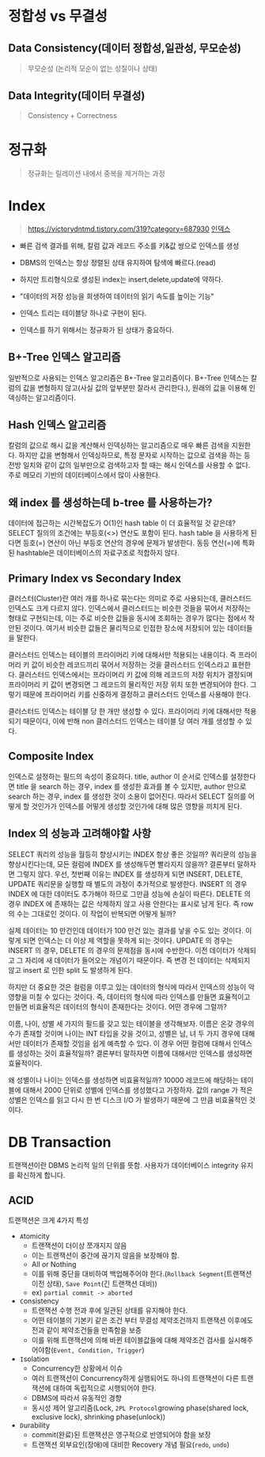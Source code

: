 # 정합성 vs 무결성

## Data Consistency(데이터 정합성,일관성, 무모순성)
> 무모순성 (논리적 모순이 없는 성질이나 상태)

## Data Integrity(데이터 무결성)
> Consistency + Correctness

# 정규화
> 정규화는 릴레이션 내에서 중복을 제거하는 과정




# Index
> https://victorydntmd.tistory.com/319?category=687930
> [인덱스](http://www.kwangsiklee.com/2018/10/%EA%B0%9C%EB%85%90%EC%A0%95%EB%A6%AC-db-indexing%EA%B3%BC-hashing/)
- 빠른 검색 결과를 위해, 칼럼 값과 레코드 주소를 키&값 쌍으로 인덱스를 생성
- DBMS의 인덱스는 항상 정렬된 상태 유지하여 탐색에 빠르다.(read)
- 하지만 트리형식으로 생성된 index는 insert,delete,update에 약하다.
- "데이터의 저장 성능을 희생하여 데이터의 읽기 속도를 높이는 기능" 

- 인덱스 트리는 테이블당 하나로 구현이 된다.
- 인덱스를 하기 위해서는 정규화가 된 상태가 중요하다.



## B+-Tree 인덱스 알고리즘
일반적으로 사용되는 인덱스 알고리즘은 B+-Tree 알고리즘이다. B+-Tree 인덱스는 칼럼의 값을 변형하지 않고(사실 값의 앞부분만 잘라서 관리한다.), 원래의 값을 이용해 인덱싱하는 알고리즘이다.

## Hash 인덱스 알고리즘
칼럼의 값으로 해시 값을 계산해서 인덱싱하는 알고리즘으로 매우 빠른 검색을 지원한다. 하지만 값을 변형해서 인덱싱하므로, 특정 문자로 시작하는 값으로 검색을 하는 등 전방 일치와 같이 값의 일부만으로 검색하고자 할 때는 해시 인덱스를 사용할 수 없다. 주로 메모리 기반의 데이터베이스에서 많이 사용한다.


## 왜 index 를 생성하는데 b-tree 를 사용하는가?
데이터에 접근하는 시간복잡도가 O(1)인 hash table 이 더 효율적일 것 같은데? SELECT 질의의 조건에는 부등호(<>) 연산도 포함이 된다. hash table 을 사용하게 된다면 등호(=) 연산이 아닌 부등호 연산의 경우에 문제가 발생한다. 동등 연산(=)에 특화된 hashtable은 데이터베이스의 자료구조로 적합하지 않다.

## Primary Index vs Secondary Index
클러스터(Cluster)란 여러 개를 하나로 묶는다는 의미로 주로 사용되는데, 클러스터드 인덱스도 크게 다르지 않다. 인덱스에서 클러스터드는 비슷한 것들을 묶어서 저장하는 형태로 구현되는데, 이는 주로 비슷한 값들을 동시에 조회하는 경우가 많다는 점에서 착안된 것이다. 여기서 비슷한 값들은 물리적으로 인접한 장소에 저장되어 있는 데이터들을 말한다.

클러스터드 인덱스는 테이블의 프라이머리 키에 대해서만 적용되는 내용이다. 즉 프라이머리 키 값이 비슷한 레코드끼리 묶어서 저장하는 것을 클러스터드 인덱스라고 표현한다. 클러스터드 인덱스에서는 프라이머리 키 값에 의해 레코드의 저장 위치가 결정되며 프라이머리 키 값이 변경되면 그 레코드의 물리적인 저장 위치 또한 변경되어야 한다. 그렇기 때문에 프라이머리 키를 신중하게 결정하고 클러스터드 인덱스를 사용해야 한다.

클러스터드 인덱스는 테이블 당 한 개만 생성할 수 있다. 프라이머리 키에 대해서만 적용되기 때문이다, 이에 반해 non 클러스터드 인덱스는 테이블 당 여러 개를 생성할 수 있다.


## Composite Index
인덱스로 설정하는 필드의 속성이 중요하다. title, author 이 순서로 인덱스를 설정한다면 title 을 search 하는 경우, index 를 생성한 효과를 볼 수 있지만, author 만으로 search 하는 경우, index 를 생성한 것이 소용이 없어진다. 따라서 SELECT 질의를 어떻게 할 것인가가 인덱스를 어떻게 생성할 것인가에 대해 많은 영향을 끼치게 된다.

## Index 의 성능과 고려해야할 사항
SELECT 쿼리의 성능을 월등히 향상시키는 INDEX 항상 좋은 것일까? 쿼리문의 성능을 향상시킨다는데, 모든 컬럼에 INDEX 를 생성해두면 빨라지지 않을까?
결론부터 말하자면 그렇지 않다.
우선, 첫번째 이유는 INDEX 를 생성하게 되면 INSERT, DELETE, UPDATE 쿼리문을 실행할 때 별도의 과정이 추가적으로 발생한다. INSERT 의 경우 INDEX 에 대한 데이터도 추가해야 하므로 그만큼 성능에 손실이 따른다. DELETE 의 경우 INDEX 에 존재하는 값은 삭제하지 않고 사용 안한다는 표시로 남게 된다. 즉 row 의 수는 그대로인 것이다. 이 작업이 반복되면 어떻게 될까?

실제 데이터는 10 만건인데 데이터가 100 만건 있는 결과를 낳을 수도 있는 것이다. 이렇게 되면 인덱스는 더 이상 제 역할을 못하게 되는 것이다. UPDATE 의 경우는 INSERT 의 경우, DELETE 의 경우의 문제점을 동시에 수반한다. 이전 데이터가 삭제되고 그 자리에 새 데이터가 들어오는 개념이기 때문이다. 즉 변경 전 데이터는 삭제되지 않고 insert 로 인한 split 도 발생하게 된다.

하지만 더 중요한 것은 컬럼을 이루고 있는 데이터의 형식에 따라서 인덱스의 성능이 악영향을 미칠 수 있다는 것이다. 즉, 데이터의 형식에 따라 인덱스를 만들면 효율적이고 만들면 비효율적은 데이터의 형식이 존재한다는 것이다. 어떤 경우에 그럴까?

이름, 나이, 성별 세 가지의 필드를 갖고 있는 테이블을 생각해보자. 이름은 온갖 경우의 수가 존재할 것이며 나이는 INT 타입을 갖을 것이고, 성별은 남, 녀 두 가지 경우에 대해서만 데이터가 존재할 것임을 쉽게 예측할 수 있다. 이 경우 어떤 컬럼에 대해서 인덱스를 생성하는 것이 효율적일까? 결론부터 말하자면 이름에 대해서만 인덱스를 생성하면 효율적이다.

왜 성별이나 나이는 인덱스를 생성하면 비효율적일까? 10000 레코드에 해당하는 테이블에 대해서 2000 단위로 성별에 인덱스를 생성했다고 가정하자. 값의 range 가 적은 성별은 인덱스를 읽고 다시 한 번 디스크 I/O 가 발생하기 때문에 그 만큼 비효율적인 것이다.


# DB Transaction
트랜잭션이란 DBMS 논리적 일의 단위를 뜻함.
사용자가 데이터베이스 integrity 유지를 확신하게 합니다.
## ACID
트랜잭션은 크게 4가지 특성
- `A`tomicity
    - 트랜잭션이 더이상 쪼개지지 않음
    - 이는 트랜잭션이 중간에 끊기지 않음을 보장해야 함.
    - All or Nothing
    - 이를 위해 중단을 대비하여 백업해주어야 한다.(`Rollback Segment`(트랜잭션 이전 상태), `Save Point`(긴 트랜잭션 대비))
    - ex) `partial commit -> aborted`
- `C`onsistency
    - 트랜잭션 수행 전과 후에 일관된 상태를 유지해야 한다.
    - 어떤 테이블의 기본키 같은 조건 부터 무결성 제약조건까지 트랜잭션 이후에도 전과 같이 제약조건들을 만족함을 보증
    - 이를 위해 트랜잭션에 의해 바뀐 테이블값들에 대해 제약조건 검사를 실시해주어야함(`Event, Condition, Trigger`)
- `I`solation
    - Concurrency한 상황에서 이슈
    - 여러 트랜잭션이 Concurrency하게 실행되어도 하나의 트랜잭션이 다른 트랜잭션에 대하여 독립적으로 시행되어야 한다.
    - DBMS에 따라서 유동적인 경향
    - 동시성 제어 알고리즘(Lock, `2PL Protocol`growing phase(shared lock, exclusive lock), shrinking phase(unlock))
- `D`urability
    - commit(완료)된 트랜잭션은 영구적으로 반영되어야 함을 보장
    - 트랜잭션 외부요인(장애)에 대비한 Recovery 개념 필요(`redo`, `undo`)
